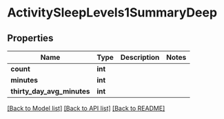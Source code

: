 # ActivitySleepLevels1SummaryDeep

## Properties
Name | Type | Description | Notes
------------ | ------------- | ------------- | -------------
**count** | **int** |  | 
**minutes** | **int** |  | 
**thirty_day_avg_minutes** | **int** |  | 

[[Back to Model list]](../README.md#documentation-for-models) [[Back to API list]](../README.md#documentation-for-api-endpoints) [[Back to README]](../README.md)


